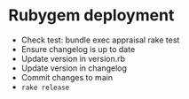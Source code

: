 # Rubygem deployment

- Check test: bundle exec appraisal rake test
- Ensure changelog is up to date
- Update version in version.rb
- Update version in changelog
- Commit changes to main
- `rake release`
